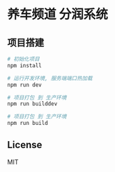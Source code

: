 # 养车频道 分润系统

## 项目搭建

``` bash
# 初始化项目
npm install

# 运行开发环境, 服务端端口热加载
npm run dev

# 项目打包 到 生产环境
npm run builddev

# 项目打包 到 生产环境
npm run build

```

## License
MIT
